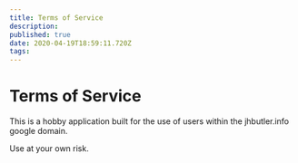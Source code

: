```yaml
---
title: Terms of Service
description: 
published: true
date: 2020-04-19T18:59:11.720Z
tags: 
---
```


# Terms of Service
This is a hobby application built for the use of users within the jhbutler.info google domain. 

Use at your own risk.